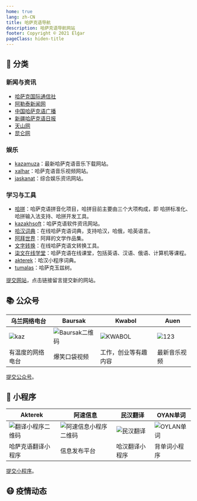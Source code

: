 ```yaml
---
home: true
lang: zh-CN
title: 哈萨克语导航
description: 哈萨克语导航网站
footer: Copyright © 2021 Elǵar
pageClass: hiden-title
---
```


<InputSearch/>

## 📄 分类

### 新闻与资讯

- [哈萨克国际通信社](https://www.inform.kz/ar)
- [阿勒泰新闻网](http://kazakh.altxw.com/)
- [中国哈萨克语广播](http://www.kazakcnr.com/)
- [新疆哈萨克语日报](http://kazakh.xjdaily.com/)
- [天山网](http://kazakh.ts.cn/) 
- [昆仑网](http://kazak.xjkunlun.gov.cn/) 

### 娱乐

- [kazamuza](http://kazamuza.net)：最新哈萨克语音乐下载网站。
- [xalhar](http://xalhar.net)：哈萨克语音乐视频网站。
- [jaskanat](https://www.jaskanat.com)：综合娱乐资讯网站。

### 学习与工具

- [哈拼](https://ha-pin.github.io/zh-CN)：哈萨克语拼音化项目，哈拼目前主要由三个大项构成，即 哈拼标准化、哈拼输入法支持、哈拼开发工具。
- [kazakhsoft](https://www.kazakhsoft.com/)：哈萨克语软件资讯网站。
- [哈汉词典](https://www.sozdik.net/)：在线哈萨克语词典，支持哈汉，哈俄，哈英语言。
- [阿拜世界](https://abaialemi.kz)：阿拜的文学作品集。
- [文字转换](https://www.qazlatyn.kz/tote/converter/text)：在线哈萨克语文转换工具。
- [柒文在线学堂](https://7bilim.com/)：哈萨克语在线课堂，包括英语、汉语、俄语、计算机等课程。
- [akterek](http://akterek.com/)：哈汉小程序词典。
- [tumalas](https://tumalas.kz/mobi/#/)：哈萨克玉兹树。


[提交网站](https://support.qq.com/products/369710)，点击链接留言提交新的网站。

## 📚 公众号

| 乌兰网络电台      | Baursak                        | Kwabol                 | Auen              |
|-------------------|--------------------------------|------------------------|-------------------|
| ![kaz](/wlan.png) | ![Baursak二维码](/baursak.png) | ![KWABOL](/kwabol.png) | ![123](/auen.png) |
| 有温度的网络电台  | 爆笑口袋视频                   | 工作，创业等有趣内容   | 最新音乐视频      |

[提交公众号](https://support.qq.com/products/369710)。

## 📱 小程序

| Akterek                           | 阿速信息                          | 民汉翻译                 | OYAN单词                 |
|-----------------------------------|-----------------------------------|--------------------------|--------------------------|
| ![翻译小程序二维码](/ahterek.png) | ![阿速信息小程序二维码](/asu.png) | ![民汉翻译](/minhan.png) | ![OYLAN单词](/oylan.png) |
| 哈萨克语翻译小程序                | 信息发布平台                      | 哈汉翻译小程序           | 背单词小程序             |

[提交小程序](https://support.qq.com/products/369710)。

## 😷 疫情动态

<EpidemicMap/>